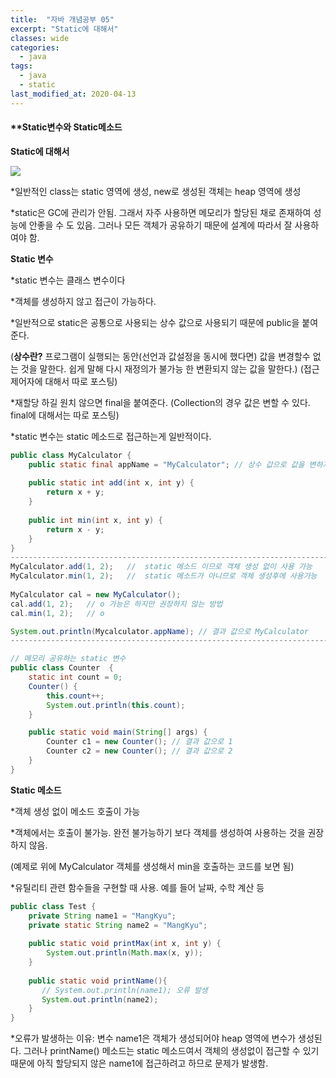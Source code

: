 ```yaml
---
title:  "자바 개념공부 05"
excerpt: "Static에 대해서"
classes: wide
categories:
  - java
tags:
  - java
  - static
last_modified_at: 2020-04-13
---
```


#### **Static변수와 Static메소드



**Static에 대해서**

![]({{site.url}}/assets/images/static.jfif)

*일반적인 class는 static 영역에 생성, new로 생성된 객체는 heap 영역에 생성

*static은 GC에 관리가 안됨. 그래서 자주 사용하면 메모리가 할당된 채로 존재하여 성능에 안좋을 수 도 있음. 그러나 모든 객체가 공유하기 때문에 설계에 따라서 잘 사용하여야 함.



**Static 변수**

*static 변수는 클래스 변수이다

*객체를 생성하지 않고 접근이 가능하다.

*일반적으로 static은 공통으로 사용되는 상수 값으로 사용되기 때문에 public을 붙여준다.

(**상수란?** 프로그램이 실행되는 동안(선언과 값설정을 동시에 했다면) 값을 변경할수 없는 것을 말한다. 쉽게 말해 다시 재정의가 불가능 한 변환되지 않는 값을 말한다.) (접근제어자에 대해서 따로 포스팅)

*재할당 하길 원치 않으면 final을 붙여준다. (Collection의 경우 값은 변할 수 있다. final에 대해서는 따로 포스팅)

*static 변수는 static 메소드로 접근하는게 일반적이다.

```java
public class MyCalculator {
    public static final appName = "MyCalculator"; // 상수 값으로 값을 변하지 않기 위해 사용
         
    public static int add(int x, int y) {
        return x + y;
    }
 
    public int min(int x, int y) {
        return x - y;
    }
}
-----------------------------------------------------------------------
MyCalculator.add(1, 2);   //  static 메소드 이므로 객체 생성 없이 사용 가능
MyCalculator.min(1, 2);   //  static 메소드가 아니므로 객체 생성후에 사용가능
 
MyCalculator cal = new MyCalculator();
cal.add(1, 2);   // o 가능은 하지만 권장하지 않는 방법
cal.min(1, 2);   // o

System.out.println(Mycalculator.appName); // 결과 값으로 MyCalculator
-----------------------------------------------------------------------

// 메모리 공유하는 static 변수
public class Counter  {
    static int count = 0;
    Counter() {
        this.count++;
        System.out.println(this.count);
    }

    public static void main(String[] args) {
        Counter c1 = new Counter(); // 결과 값으로 1
        Counter c2 = new Counter(); // 결과 값으로 2
    }
}

```



**Static 메소드**

*객체 생성 없이 메소드 호출이 가능

*객체에서는 호출이 불가능. 완전 불가능하기 보다 객체를 생성하여 사용하는 것을 권장하지 않음.

(예제로 위에 MyCalculator 객체를 생성해서 min을 호출하는 코드를 보면 됨)

*유틸리티 관련 함수들을 구현할 때 사용. 예를 들어 날짜, 수학 계산 등

```java
public class Test {
    private String name1 = "MangKyu";
    private static String name2 = "MangKyu";
 
    public static void printMax(int x, int y) {
        System.out.println(Math.max(x, y));
    }
         
    public static void printName(){
       // System.out.println(name1); 오류 발생
       System.out.println(name2);
    }
}
```

*오류가 발생하는 이유: 변수 name1은 객체가 생성되어야 heap 영역에 변수가 생성된다. 그러나 printName() 메소드는 static 메소드여서 객체의 생성없이 접근할 수 있기 때문에 아직 할당되지 않은 name1에 접근하려고 하므로 문제가 발생함.